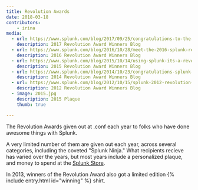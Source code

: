 ```yaml
---
title: Revolution Awards
date: 2018-03-18
contributors:
    - irina
media:
  - url: https://www.splunk.com/blog/2017/09/25/congratulations-to-the-2017-splunk-revolution-award-winners.html
    description: 2017 Revolution Award Winners Blog
  - url: https://www.splunk.com/blog/2016/10/28/meet-the-2016-splunk-revolution-award-winners.html
    description: 2016 Revolution Award Winners Blog
  - url: https://www.splunk.com/blog/2015/10/14/using-splunk-its-a-revolution.html
    description: 2015 Revolution Award Winners Blog
  - url: https://www.splunk.com/blog/2014/10/23/congratulations-splunk-revolution-award-winners.html
    description: 2014 Revolution Award Winners Blog
  - url: https://www.splunk.com/blog/2012/10/15/splunk-2012-revolution-awardswinners.html
    description: 2012 Revolution Award Winners Blog
  - image: 2015.jpg
    description: 2015 Plaque
    thumb: true

---
```

The Revolution Awards given out at .conf each year to folks who have done awesome things with Splunk.

A very limited number of them are given out each year, across several categories, including the coveted "Splunk Ninja." What recipients recieve has varied over the years, but most years include a personalized plaque, and money to spend at the [Splunk Store](https://co-store.com/splunk).

In 2013, winners of the Revolution Award also got a limited edition {% include entry.html id="winning" %} shirt.
